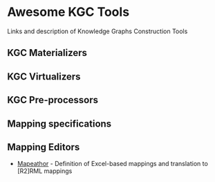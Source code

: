 # Awesome KGC Tools

Links and description of Knowledge Graphs Construction Tools


## KGC Materializers

## KGC Virtualizers

## KGC Pre-processors

## Mapping specifications

## Mapping Editors
* [Mapeathor](https://morph.oeg.fi.upm.es/tool/mapeathor) - Definition of Excel-based mappings and translation to [R2]RML mappings



